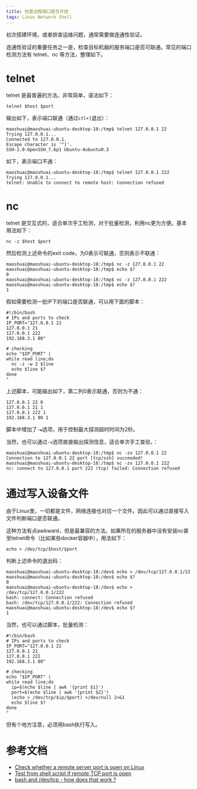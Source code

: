 ```yaml
---
title: 检查远程端口是否开放
tags: Linux Network Shell
---
```


初次搭建环境，或者排查运维问题，通常需要做连通性验证。

连通性验证的重要任务之一是，检查目标机器的服务端口是否可联通。常见的端口检测方法有 telnet、nc 等方法，整理如下。

<!--more-->

# telnet

telnet 是最普遍的方法。非常简单，语法如下：

```
telnet $host $port
```

输出如下，表示端口联通（通过`ctl+]`退出）：

```
maoshuai@maoshuai-ubuntu-desktop-18:/tmp$ telnet 127.0.0.1 22
Trying 127.0.0.1...
Connected to 127.0.0.1.
Escape character is '^]'.
SSH-2.0-OpenSSH_7.6p1 Ubuntu-4ubuntu0.3
```

如下，表示端口不通：

```
maoshuai@maoshuai-ubuntu-desktop-18:/tmp$ telnet 127.0.0.1 222
Trying 127.0.0.1...
telnet: Unable to connect to remote host: Connection refused
```

# nc

telnet 是交互式的，适合单次手工检测，对于批量检测，利用nc更为方便。基本用法如下：

```
nc -z $host $port
```

然后检测上述命令的exit code，为0表示可联通，否则表示不联通：


```
maoshuai@maoshuai-ubuntu-desktop-18:/tmp$ nc -z 127.0.0.1 22
maoshuai@maoshuai-ubuntu-desktop-18:/tmp$ echo $?
0
maoshuai@maoshuai-ubuntu-desktop-18:/tmp$ nc -z 127.0.0.1 222
maoshuai@maoshuai-ubuntu-desktop-18:/tmp$ echo $?
1
```

假如需要检测一批IP下的端口是否联通，可以用下面的脚本：

```
#!/bin/bash
# IPs and ports to check
IP_PORT="127.0.0.1 22
127.0.0.1 21
127.0.0.1 222
192.168.3.1 80"

# checking
echo "$IP_PORT" |
while read line;do
  nc -z -w 2 $line
  echo $line $?
done
"
```
上述脚本，可能输出如下，第二列0表示联通，否则为不通：
```
127.0.0.1 22 0
127.0.0.1 21 1
127.0.0.1 222 1
192.168.3.1 80 1
```
脚本中增加了`-w`选项，用于控制最大探测超时时间为2秒。


当然，也可以通过`-v`选项直接输出探测信息，适合单次手工查验，：

```
maoshuai@maoshuai-ubuntu-desktop-18:/tmp$ nc -zv 127.0.0.1 22
Connection to 127.0.0.1 22 port [tcp/ssh] succeeded!
maoshuai@maoshuai-ubuntu-desktop-18:/tmp$ nc -zv 127.0.0.1 222
nc: connect to 127.0.0.1 port 222 (tcp) failed: Connection refused

```

# 通过写入设备文件

由于Linux里，一切都是文件，网络连接也对应一个文件。因此可以通过直接写入文件判断端口是否联通。

这种方法有点awkward，但是最兼容的方法。如果所在的服务器中没有安装nc甚至telnet命令（比如某些docker容器中），用法如下：

```
echo > /dev/tcp/$host/$port
```

判断上述命令的退出码：

```
maoshuai@maoshuai-ubuntu-desktop-18:/dev$ echo > /dev/tcp/127.0.0.1/22
maoshuai@maoshuai-ubuntu-desktop-18:/dev$ echo $?
0
maoshuai@maoshuai-ubuntu-desktop-18:/dev$ echo > /dev/tcp/127.0.0.1/222
bash: connect: Connection refused
bash: /dev/tcp/127.0.0.1/222: Connection refused
maoshuai@maoshuai-ubuntu-desktop-18:/dev$ echo $?
1
```

当然，也可以通过脚本，批量检测：
```
#!/bin/bash
# IPs and ports to check
IP_PORT="127.0.0.1 22
127.0.0.1 21
127.0.0.1 222
192.168.3.1 80"

# checking
echo "$IP_PORT" |
while read line;do
  ip=$(echo $line | awk '{print $1}')
  port=$(echo $line | awk '{print $2}')
  (echo > /dev/tcp/$ip/$port) >/dev/null 2>&1
  echo $line $?
done
"
```

但有个地方注意，必须用bash执行写入。


# 参考文档

* [Check whether a remote server port is open on Linux](https://www.pixelstech.net/article/1514049471-Check-whether-a-remote-server-port-is-open-on-Linux)
* [Test from shell script if remote TCP port is open](https://stackoverflow.com/questions/4922943/test-from-shell-script-if-remote-tcp-port-is-open/5398366)
* [bash and /dev/tcp - how does that work ?](https://ubuntuforums.org/showthread.php?t=1656623)